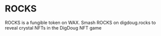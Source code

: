 # ROCKS
ROCKS is a fungible token on WAX. Smash ROCKS on digdoug.rocks to reveal crystal NFTs in the DigDoug NFT game
